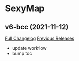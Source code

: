 # SexyMap

## [v6-bcc](https://github.com/funkydude/SexyMap/tree/v6-bcc) (2021-11-12)
[Full Changelog](https://github.com/funkydude/SexyMap/compare/v5-bcc...v6-bcc) [Previous Releases](https://github.com/funkydude/SexyMap/releases)

- update workflow  
- bump toc  
